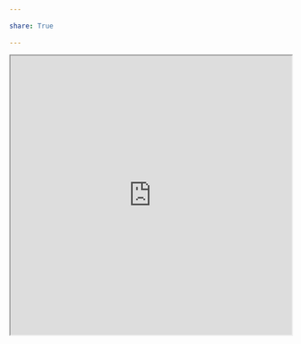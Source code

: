 ---  
share: True  
---  
<iframe width=100% height=500px src="https://docs.google.com/spreadsheets/d/e/2PACX-1vQmtvyiHSchIyyTXIeM6eNPtGE1HKmlbiyBoHlpuMHYHf6-0pR3HkSPHNCA0x677UfhjZ-CePewLHkO/pubhtml?widget=true&amp;headers=false"></iframe>  
